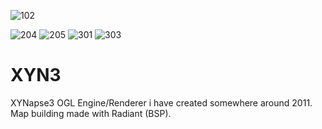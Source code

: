 ![102](https://github.com/invpe/XYN3/assets/106522950/ee820925-5e19-45af-985e-48b340976296)

![204](https://github.com/invpe/XYN3/assets/106522950/56f69c23-d440-4b4c-a368-2787c6a4a44a)
![205](https://github.com/invpe/XYN3/assets/106522950/ff6e8fb3-7f46-4e6e-881f-ebbbde0c212c)
![301](https://github.com/invpe/XYN3/assets/106522950/dec86485-a68b-482d-ab9d-9d8bbe8895dc)
![303](https://github.com/invpe/XYN3/assets/106522950/647f6c2f-c3d8-44a3-9d96-64638e91d282)

# XYN3
XYNapse3 OGL Engine/Renderer i have created somewhere around 2011.
Map building made with Radiant (BSP).
